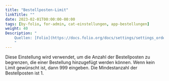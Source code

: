 ```yaml
---
title: "Bestellposten-Limit"
linkTitle: ""
date: 2023-02-01T00:00:00-00:00
tags: [by-folio, for-admin, cat-einstellungen, app-bestellungen]
weight: 40
Description: "
    Quellen: [Folio](https://docs.folio.org/docs/settings/settings_orders/settings_orders/#settings--orders--purchase-order-lines-limit) & [GBV](https://info.gbv.de/display/FOLIOGBVEXTERN/Einstellungen+(Bestellungen):+Bestellposten-Limit)
    "
---
```


Diese Einstellung wird verwendet, um die Anzahl der Bestellposten zu begrenzen, die einer Bestellung hinzugefügt werden können. Wenn kein Limit gewünscht ist, dann 999 eingeben. Die Mindestanzahl der Bestellposten ist 1.
